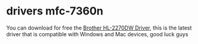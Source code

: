 # drivers mfc-7360n
You can download for free the <a href="https://brotherhardware.com/brother-mfc-7360n-driver/">Brother HL-2270DW Driver</a>, this is the latest driver that is compatible with Windows and Mac devices, good luck guys
